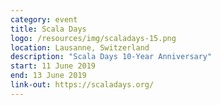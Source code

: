 ```yaml
---
category: event
title: Scala Days
logo: /resources/img/scaladays-15.png
location: Lausanne, Switzerland
description: "Scala Days 10-Year Anniversary"
start: 11 June 2019
end: 13 June 2019
link-out: https://scaladays.org/
---
```


